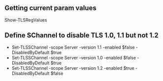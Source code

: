 ## Getting current param values
Show-TLSRegValues

## Define SChannel to disable TLS 1.0, 1.1 but not 1.2
- Set-TLSSChannel -scope Server -version 1.1 -enabled $false -DisabledByDefault $true
- Set-TLSSChannel -scope Server -version 1.0 -enabled $false -DisabledByDefault $true
- Set-TLSSChannel -scope Server -version 1.2 -enabled $true -DisabledByDefault $false